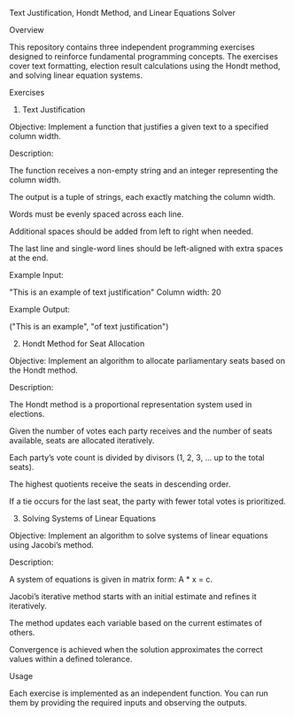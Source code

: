 Text Justification, Hondt Method, and Linear Equations Solver

Overview

This repository contains three independent programming exercises designed to reinforce fundamental programming concepts. The exercises cover text formatting, election result calculations using the Hondt method, and solving linear equation systems.

Exercises

1. Text Justification

Objective: Implement a function that justifies a given text to a specified column width.

Description:

The function receives a non-empty string and an integer representing the column width.

The output is a tuple of strings, each exactly matching the column width.

Words must be evenly spaced across each line.

Additional spaces should be added from left to right when needed.

The last line and single-word lines should be left-aligned with extra spaces at the end.

Example Input:

"This is an example of text justification"
Column width: 20

Example Output:

("This   is  an  example",
 "of   text  justification")

2. Hondt Method for Seat Allocation

Objective: Implement an algorithm to allocate parliamentary seats based on the Hondt method.

Description:

The Hondt method is a proportional representation system used in elections.

Given the number of votes each party receives and the number of seats available, seats are allocated iteratively.

Each party’s vote count is divided by divisors (1, 2, 3, ... up to the total seats).

The highest quotients receive the seats in descending order.

If a tie occurs for the last seat, the party with fewer total votes is prioritized.

3. Solving Systems of Linear Equations

Objective: Implement an algorithm to solve systems of linear equations using Jacobi’s method.

Description:

A system of equations is given in matrix form: A * x = c.

Jacobi’s iterative method starts with an initial estimate and refines it iteratively.

The method updates each variable based on the current estimates of others.

Convergence is achieved when the solution approximates the correct values within a defined tolerance.


Usage

Each exercise is implemented as an independent function. You can run them by providing the required inputs and observing the outputs.
